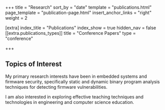 +++
title = "Research"
sort_by = "date"
template = "publications.html"
page_template = "publication-page.html"
insert_anchor_links = "right"
weight = 2

[extra]
index_title = "Publications"
index_show = true
hidden_nav = false
[[extra.publications_types]]
title = "Conference Papers"
type = "conference"


+++

## Topics of Interest

My primary research interests have been in embedded systems and firmware security, specifically static and dynamic binary program analysis techniques for detecting firmware vulnerabilities.

I am also interested in exploring effective teaching techniques and technologies in engineering and computer science education.

























































